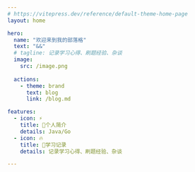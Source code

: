 ```yaml
---
# https://vitepress.dev/reference/default-theme-home-page
layout: home

hero:
  name: "欢迎来到我的部落格"
  text: "&&"
  # tagline: 记录学习心得、刷题经验、杂谈
  image:
    src: /image.png
    
  actions:
    - theme: brand
      text: blog
      link: /blog.md

features:
  - icon: ⚡️
    title: 🍟个人简介
    details: Java/Go
  - icon: 🔥
    title: 🍔学习记录
    details: 记录学习心得、刷题经验、杂谈

---
```


